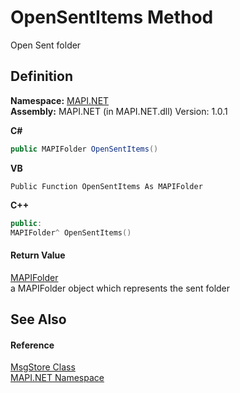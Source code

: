 # OpenSentItems Method


Open Sent folder



## Definition
**Namespace:** <a href="N_MAPI_NET.md">MAPI.NET</a>  
**Assembly:** MAPI.NET (in MAPI.NET.dll) Version: 1.0.1

**C#**
``` C#
public MAPIFolder OpenSentItems()
```
**VB**
``` VB
Public Function OpenSentItems As MAPIFolder
```
**C++**
``` C++
public:
MAPIFolder^ OpenSentItems()
```



#### Return Value
<a href="T_MAPI_NET_MAPIFolder.md">MAPIFolder</a>  
a MAPIFolder object which represents the sent folder

## See Also


#### Reference
<a href="T_MAPI_NET_MsgStore.md">MsgStore Class</a>  
<a href="N_MAPI_NET.md">MAPI.NET Namespace</a>  
